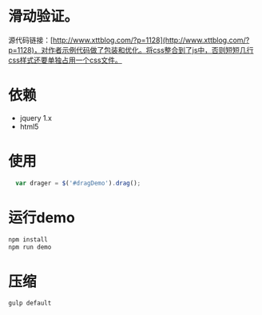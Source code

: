 # 滑动验证。  
源代码链接：[http://www.xttblog.com/?p=1128](http://www.xttblog.com/?p=1128)，对作者示例代码做了包装和优化。将css整合到了js中，否则短短几行css样式还要单独占用一个css文件。

# 依赖

* jquery 1.x
* html5

# 使用

``` js
  var drager = $('#dragDemo').drag();
```

# 运行demo

``` sh
npm install
npm run demo
```

# 压缩

``` sh
gulp default
```